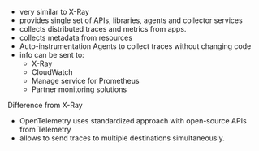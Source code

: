 - very similar to X-Ray
- provides single set of APIs, libraries, agents and collector services
- collects distributed traces and metrics from apps.
- collects metadata from resources
- Auto-instrumentation Agents to collect traces without changing code
- info can be sent to:
	- X-Ray
	- CloudWatch
	- Manage service for Prometheus
	- Partner monitoring solutions


Difference from X-Ray
- OpenTelemetry uses standardized approach with open-source APIs from Telemetry
- allows to send traces to multiple destinations simultaneously.